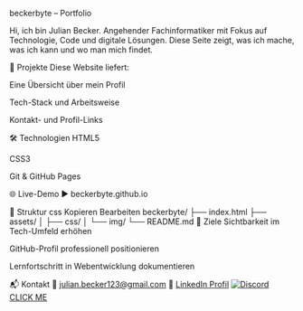 beckerbyte – Portfolio

Hi, ich bin Julian Becker.
Angehender Fachinformatiker mit Fokus auf Technologie, Code und digitale Lösungen. Diese Seite zeigt, was ich mache, was ich kann und wo man mich findet.

🚀 Projekte
Diese Website liefert:

Eine Übersicht über mein Profil

Tech-Stack und Arbeitsweise

Kontakt- und Profil-Links

🛠️ Technologien
HTML5

CSS3

Git & GitHub Pages

🌐 Live-Demo
▶️ beckerbyte.github.io

📁 Struktur
css
Kopieren
Bearbeiten
beckerbyte/
├── index.html
├── assets/
│   ├── css/
│   └── img/
└── README.md
🎯 Ziele
Sichtbarkeit im Tech-Umfeld erhöhen

GitHub-Profil professionell positionieren

Lernfortschritt in Webentwicklung dokumentieren

📬 Kontakt
📧 julian.becker123@gmail.com
🔗 [LinkedIn Profil](https://www.linkedin.com/in/julian-becker-8125b42b7/)
[![Discord](https://img.icons8.com/color/24/000000/discord-logo.png) CLICK ME](https://discord.com/users/270226761256534027)
